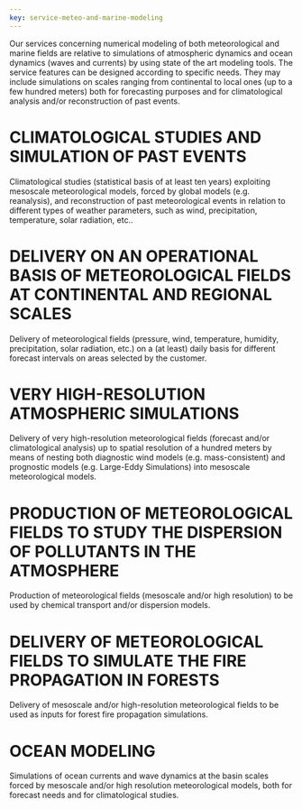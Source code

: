 ```yaml
---
key: service-meteo-and-marine-modeling
---
```


Our services concerning numerical modeling of both meteorological and marine fields are relative to simulations of atmospheric dynamics and ocean dynamics (waves and currents) by using state of the art modeling tools. The service features can be designed according to specific needs. They may include simulations on scales ranging from continental to local ones (up to a few hundred meters) both for forecasting purposes and for climatological analysis and/or reconstruction of past events.

# CLIMATOLOGICAL STUDIES AND SIMULATION OF PAST EVENTS
Climatological studies (statistical basis of at least ten years) exploiting mesoscale meteorological models, forced by global models (e.g. reanalysis), and reconstruction of past meteorological events in relation to different types of weather parameters, such as wind, precipitation, temperature, solar radiation, etc..

# DELIVERY ON AN OPERATIONAL BASIS OF METEOROLOGICAL FIELDS AT CONTINENTAL AND REGIONAL SCALES
Delivery of meteorological fields (pressure, wind, temperature, humidity, precipitation, solar radiation, etc.) on a (at least) daily basis for different forecast intervals on areas selected by the customer.

# VERY HIGH-RESOLUTION ATMOSPHERIC SIMULATIONS
Delivery of very high-resolution meteorological fields (forecast and/or climatological analysis) up to spatial resolution of a hundred meters by means of nesting both diagnostic wind models (e.g. mass-consistent) and prognostic models (e.g. Large-Eddy Simulations) into mesoscale meteorological models.

# PRODUCTION OF METEOROLOGICAL FIELDS TO STUDY THE DISPERSION OF POLLUTANTS IN THE ATMOSPHERE
Production of meteorological fields (mesoscale and/or high resolution) to be used by chemical transport and/or dispersion models.

# DELIVERY OF METEOROLOGICAL FIELDS TO SIMULATE THE FIRE PROPAGATION IN FORESTS
Delivery of mesoscale and/or high-resolution meteorological fields to be used as inputs for forest fire propagation simulations.

# OCEAN MODELING
Simulations of ocean currents and wave dynamics at the basin scales forced by mesoscale and/or high resolution meteorological models, both for forecast needs and for climatological studies.